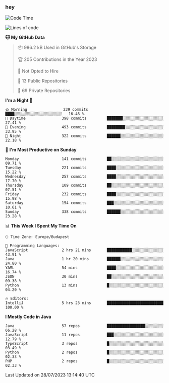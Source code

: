 ### hey

<!--START_SECTION:waka-->
![Code Time](http://img.shields.io/badge/Code%20Time-945%20hrs%2042%20mins-blue)

![Lines of code](https://img.shields.io/badge/From%20Hello%20World%20I%27ve%20Written-1.0%20million%20lines%20of%20code-blue)

**🐱 My GitHub Data** 

> 📦 986.2 kB Used in GitHub's Storage 
 > 
> 🏆 205 Contributions in the Year 2023
 > 
> 🚫 Not Opted to Hire
 > 
> 📜 13 Public Repositories 
 > 
> 🔑 69 Private Repositories 
 > 
**I'm a Night 🦉** 

```text
🌞 Morning                239 commits         ████░░░░░░░░░░░░░░░░░░░░░   16.46 % 
🌆 Daytime                398 commits         ███████░░░░░░░░░░░░░░░░░░   27.41 % 
🌃 Evening                493 commits         ████████░░░░░░░░░░░░░░░░░   33.95 % 
🌙 Night                  322 commits         ██████░░░░░░░░░░░░░░░░░░░   22.18 % 
```
📅 **I'm Most Productive on Sunday** 

```text
Monday                   141 commits         ██░░░░░░░░░░░░░░░░░░░░░░░   09.71 % 
Tuesday                  221 commits         ████░░░░░░░░░░░░░░░░░░░░░   15.22 % 
Wednesday                257 commits         ████░░░░░░░░░░░░░░░░░░░░░   17.70 % 
Thursday                 109 commits         ██░░░░░░░░░░░░░░░░░░░░░░░   07.51 % 
Friday                   232 commits         ████░░░░░░░░░░░░░░░░░░░░░   15.98 % 
Saturday                 154 commits         ███░░░░░░░░░░░░░░░░░░░░░░   10.61 % 
Sunday                   338 commits         ██████░░░░░░░░░░░░░░░░░░░   23.28 % 
```


📊 **This Week I Spent My Time On** 

```text
🕑︎ Time Zone: Europe/Budapest

💬 Programming Languages: 
JavaScript               2 hrs 21 mins       ███████████░░░░░░░░░░░░░░   43.91 % 
Java                     1 hr 20 mins        ██████░░░░░░░░░░░░░░░░░░░   24.80 % 
YAML                     54 mins             ████░░░░░░░░░░░░░░░░░░░░░   16.74 % 
JSON                     30 mins             ██░░░░░░░░░░░░░░░░░░░░░░░   09.38 % 
Python                   13 mins             █░░░░░░░░░░░░░░░░░░░░░░░░   04.20 % 

🔥 Editors: 
IntelliJ                 5 hrs 23 mins       █████████████████████████   100.00 % 
```

**I Mostly Code in Java** 

```text
Java                     57 repos            █████████████████░░░░░░░░   66.28 % 
JavaScript               11 repos            ███░░░░░░░░░░░░░░░░░░░░░░   12.79 % 
TypeScript               3 repos             █░░░░░░░░░░░░░░░░░░░░░░░░   03.49 % 
Python                   2 repos             █░░░░░░░░░░░░░░░░░░░░░░░░   02.33 % 
PHP                      2 repos             █░░░░░░░░░░░░░░░░░░░░░░░░   02.33 % 
```




 Last Updated on 28/07/2023 13:14:40 UTC
<!--END_SECTION:waka-->

